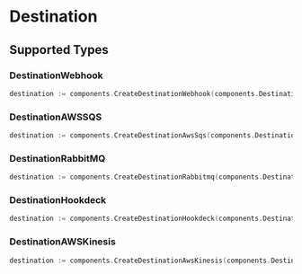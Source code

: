 # Destination


## Supported Types

### DestinationWebhook

```go
destination := components.CreateDestinationWebhook(components.DestinationWebhook{/* values here */})
```

### DestinationAWSSQS

```go
destination := components.CreateDestinationAwsSqs(components.DestinationAWSSQS{/* values here */})
```

### DestinationRabbitMQ

```go
destination := components.CreateDestinationRabbitmq(components.DestinationRabbitMQ{/* values here */})
```

### DestinationHookdeck

```go
destination := components.CreateDestinationHookdeck(components.DestinationHookdeck{/* values here */})
```

### DestinationAWSKinesis

```go
destination := components.CreateDestinationAwsKinesis(components.DestinationAWSKinesis{/* values here */})
```

